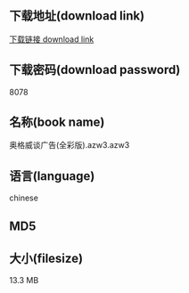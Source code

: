 ## 下载地址(download link)
[下载链接 download link](https://tutu365.netlify.app/?s=%E5%A5%A5%E6%A0%BC%E5%A8%81%E8%B0%88%E5%B9%BF%E5%91%8A%28%E5%85%A8%E5%BD%A9%E7%89%88%29.azw3)

## 下载密码(download password)
8078

## 名称(book name)
奥格威谈广告(全彩版).azw3.azw3

## 语言(language)
chinese

## MD5


## 大小(filesize)
13.3 MB
